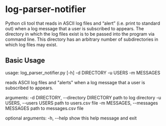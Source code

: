 # log-parser-notifier
Python cli tool that reads in ASCII log files and “alert” (i.e. print to standard out) when a log message that a user is subscribed to appears. The directory in which the log files exist is to be passed into the program via command line. This directory has an arbitrary number of subdirectories in which log files may exist.

## Basic Usage
usage: log_parser_notifier.py [-h] -d DIRECTORY -u USERS -m MESSAGES

reads ASCII log files and "alerts" when a log message that a user is subscribed to appears.

arguments:
  -d DIRECTORY, --directory DIRECTORY
                        path to log directory
  -u USERS, --users USERS
                        path to users.csv file
  -m MESSAGES, --messages MESSAGES
                        path to messages.csv file

optional arguments:
  -h, --help            show this help message and exit
